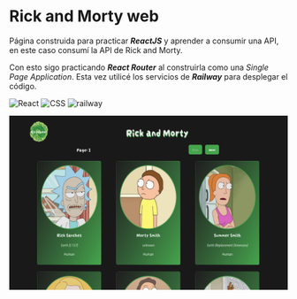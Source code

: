 # Rick and Morty web

Página construida para practicar **_ReactJS_** y aprender a consumir una API, en este caso consumí la API de Rick and Morty.

Con esto sigo practicando **_React Router_** al construirla como una _Single Page Application_.
Esta vez utilicé los servicios de **_Railway_** para desplegar el código.

![React](https://img.shields.io/badge/Ract-blue?style=flat-square&logo=React&logoColor=white&labelColor=101010)
![CSS](https://img.shields.io/badge/CSS-blue?style=flat-square&logo=CSS3&logoColor=white&labelColor=101010)
![railway](https://img.shields.io/badge/Railway-purple?style=flat-square&logo=Railway&logoColor=white&labelColor=101010)

![ScreenShot](./public/screenshot.png)
